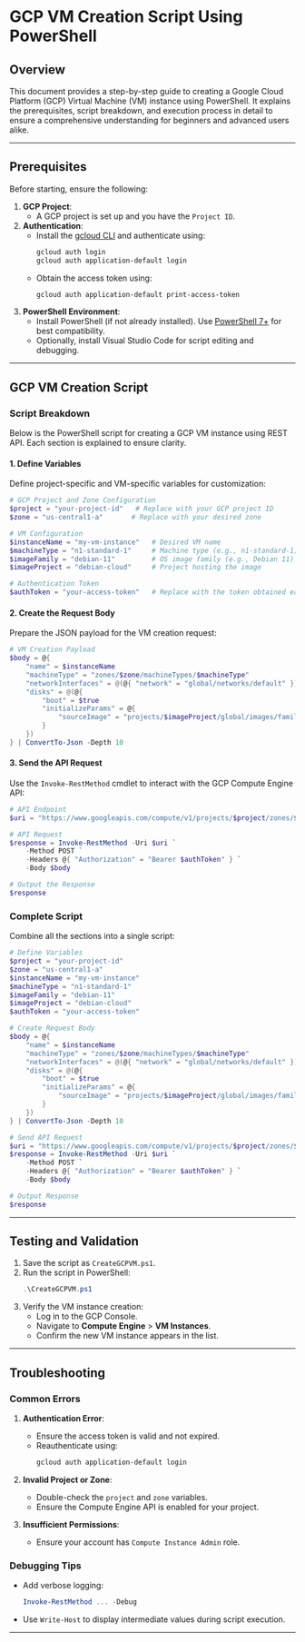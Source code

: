 # GCP VM Creation Script Using PowerShell

## Overview
This document provides a step-by-step guide to creating a Google Cloud Platform (GCP) Virtual Machine (VM) instance using PowerShell. It explains the prerequisites, script breakdown, and execution process in detail to ensure a comprehensive understanding for beginners and advanced users alike.

---

## Prerequisites
Before starting, ensure the following:
1. **GCP Project**:
   - A GCP project is set up and you have the `Project ID`.
2. **Authentication**:
   - Install the [gcloud CLI](https://cloud.google.com/sdk/docs/install) and authenticate using:
     ```bash
     gcloud auth login
     gcloud auth application-default login
     ```
   - Obtain the access token using:
     ```bash
     gcloud auth application-default print-access-token
     ```
3. **PowerShell Environment**:
   - Install PowerShell (if not already installed). Use [PowerShell 7+](https://learn.microsoft.com/en-us/powershell/scripting/install/installing-powershell) for best compatibility.
   - Optionally, install Visual Studio Code for script editing and debugging.

---

## GCP VM Creation Script

### Script Breakdown
Below is the PowerShell script for creating a GCP VM instance using REST API. Each section is explained to ensure clarity.

#### 1. Define Variables
Define project-specific and VM-specific variables for customization:
```powershell
# GCP Project and Zone Configuration
$project = "your-project-id"   # Replace with your GCP project ID
$zone = "us-central1-a"       # Replace with your desired zone

# VM Configuration
$instanceName = "my-vm-instance"   # Desired VM name
$machineType = "n1-standard-1"     # Machine type (e.g., n1-standard-1)
$imageFamily = "debian-11"         # OS image family (e.g., Debian 11)
$imageProject = "debian-cloud"     # Project hosting the image

# Authentication Token
$authToken = "your-access-token"   # Replace with the token obtained earlier
```

#### 2. Create the Request Body
Prepare the JSON payload for the VM creation request:
```powershell
# VM Creation Payload
$body = @{
    "name" = $instanceName
    "machineType" = "zones/$zone/machineTypes/$machineType"
    "networkInterfaces" = @(@{ "network" = "global/networks/default" })
    "disks" = @(@{
        "boot" = $true
        "initializeParams" = @{
            "sourceImage" = "projects/$imageProject/global/images/family/$imageFamily"
        }
    })
} | ConvertTo-Json -Depth 10
```

#### 3. Send the API Request
Use the `Invoke-RestMethod` cmdlet to interact with the GCP Compute Engine API:
```powershell
# API Endpoint
$uri = "https://www.googleapis.com/compute/v1/projects/$project/zones/$zone/instances"

# API Request
$response = Invoke-RestMethod -Uri $uri `
    -Method POST `
    -Headers @{ "Authorization" = "Bearer $authToken" } `
    -Body $body

# Output the Response
$response
```

### Complete Script
Combine all the sections into a single script:
```powershell
# Define Variables
$project = "your-project-id"
$zone = "us-central1-a"
$instanceName = "my-vm-instance"
$machineType = "n1-standard-1"
$imageFamily = "debian-11"
$imageProject = "debian-cloud"
$authToken = "your-access-token"

# Create Request Body
$body = @{
    "name" = $instanceName
    "machineType" = "zones/$zone/machineTypes/$machineType"
    "networkInterfaces" = @(@{ "network" = "global/networks/default" })
    "disks" = @(@{
        "boot" = $true
        "initializeParams" = @{
            "sourceImage" = "projects/$imageProject/global/images/family/$imageFamily"
        }
    })
} | ConvertTo-Json -Depth 10

# Send API Request
$uri = "https://www.googleapis.com/compute/v1/projects/$project/zones/$zone/instances"
$response = Invoke-RestMethod -Uri $uri `
    -Method POST `
    -Headers @{ "Authorization" = "Bearer $authToken" } `
    -Body $body

# Output Response
$response
```

---

## Testing and Validation
1. Save the script as `CreateGCPVM.ps1`.
2. Run the script in PowerShell:
   ```powershell
   .\CreateGCPVM.ps1
   ```
3. Verify the VM instance creation:
   - Log in to the GCP Console.
   - Navigate to **Compute Engine** > **VM Instances**.
   - Confirm the new VM instance appears in the list.

---

## Troubleshooting
### Common Errors
1. **Authentication Error**:
   - Ensure the access token is valid and not expired.
   - Reauthenticate using:
     ```bash
     gcloud auth application-default login
     ```

2. **Invalid Project or Zone**:
   - Double-check the `project` and `zone` variables.
   - Ensure the Compute Engine API is enabled for your project.

3. **Insufficient Permissions**:
   - Ensure your account has `Compute Instance Admin` role.

### Debugging Tips
- Add verbose logging:
  ```powershell
  Invoke-RestMethod ... -Debug
  ```
- Use `Write-Host` to display intermediate values during script execution.

---


